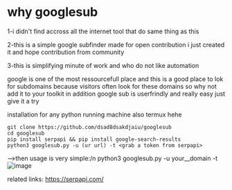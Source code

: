 # why googlesub
1-i didn't find accross all the internet tool that do same thing as this 

2-this is a simple google subfinder made for open contribution i just created it and hope contribution from community

3-this is simplifying minute of work and who do not like automation

google is one of the most ressourcefull place and this is a good place to lok for subdomains because visitors often look for these domains so why not add it to your toolkit in addition google sub is userfrindly and really easy just give it a try



installation for any python running machine also termux hehe
```
git clone https://github.com/dsad8dsakdjaiu/googlesub
cd googlesub
pip install serpapi && pip install google-search-results
python3 googlesub.py -u (ur url) -t <grab a token from serpapi>
```
-->then usage is very simple:/n
    python3 googlesub.py -u your__domain -t <your token>
![image](https://github.com/user-attachments/assets/9dc78e3d-7d42-4fe2-954f-595dbb07b318)

related links:
https://serpapi.com/
